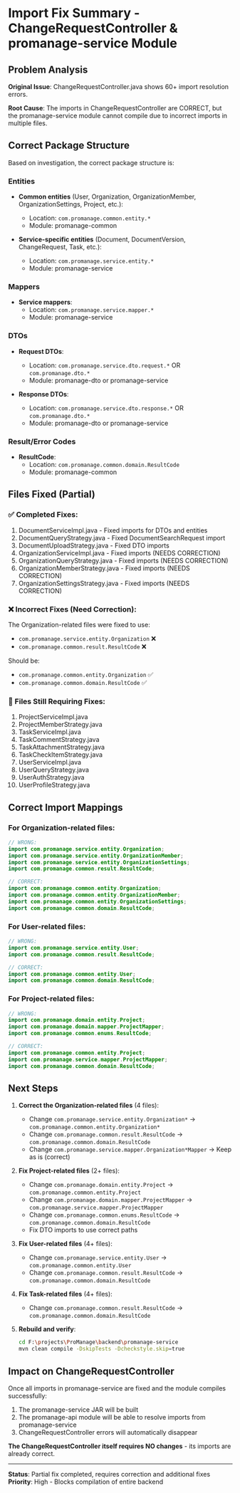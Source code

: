 # Import Fix Summary - ChangeRequestController & promanage-service Module

## Problem Analysis

**Original Issue**: ChangeRequestController.java shows 60+ import resolution errors.

**Root Cause**: The imports in ChangeRequestController are CORRECT, but the promanage-service module cannot compile due to incorrect imports in multiple files.

## Correct Package Structure

Based on investigation, the correct package structure is:

### Entities
- **Common entities** (User, Organization, OrganizationMember, OrganizationSettings, Project, etc.):
  - Location: `com.promanage.common.entity.*`
  - Module: promanage-common

- **Service-specific entities** (Document, DocumentVersion, ChangeRequest, Task, etc.):
  - Location: `com.promanage.service.entity.*`
  - Module: promanage-service

### Mappers
- **Service mappers**:
  - Location: `com.promanage.service.mapper.*`
  - Module: promanage-service

### DTOs
- **Request DTOs**:
  - Location: `com.promanage.service.dto.request.*` OR `com.promanage.dto.*`
  - Module: promanage-dto or promanage-service

- **Response DTOs**:
  - Location: `com.promanage.service.dto.response.*` OR `com.promanage.dto.*`
  - Module: promanage-dto or promanage-service

### Result/Error Codes
- **ResultCode**:
  - Location: `com.promanage.common.domain.ResultCode`
  - Module: promanage-common

## Files Fixed (Partial)

### ✅ Completed Fixes:
1. DocumentServiceImpl.java - Fixed imports for DTOs and entities
2. DocumentQueryStrategy.java - Fixed DocumentSearchRequest import
3. DocumentUploadStrategy.java - Fixed DTO imports
4. OrganizationServiceImpl.java - Fixed imports (NEEDS CORRECTION)
5. OrganizationQueryStrategy.java - Fixed imports (NEEDS CORRECTION)
6. OrganizationMemberStrategy.java - Fixed imports (NEEDS CORRECTION)
7. OrganizationSettingsStrategy.java - Fixed imports (NEEDS CORRECTION)

### ❌ Incorrect Fixes (Need Correction):
The Organization-related files were fixed to use:
- `com.promanage.service.entity.Organization` ❌
- `com.promanage.common.result.ResultCode` ❌

Should be:
- `com.promanage.common.entity.Organization` ✅
- `com.promanage.common.domain.ResultCode` ✅

### 🔄 Files Still Requiring Fixes:
1. ProjectServiceImpl.java
2. ProjectMemberStrategy.java
3. TaskServiceImpl.java
4. TaskCommentStrategy.java
5. TaskAttachmentStrategy.java
6. TaskCheckItemStrategy.java
7. UserServiceImpl.java
8. UserQueryStrategy.java
9. UserAuthStrategy.java
10. UserProfileStrategy.java

## Correct Import Mappings

### For Organization-related files:
```java
// WRONG:
import com.promanage.service.entity.Organization;
import com.promanage.service.entity.OrganizationMember;
import com.promanage.service.entity.OrganizationSettings;
import com.promanage.common.result.ResultCode;

// CORRECT:
import com.promanage.common.entity.Organization;
import com.promanage.common.entity.OrganizationMember;
import com.promanage.common.entity.OrganizationSettings;
import com.promanage.common.domain.ResultCode;
```

### For User-related files:
```java
// WRONG:
import com.promanage.service.entity.User;
import com.promanage.common.result.ResultCode;

// CORRECT:
import com.promanage.common.entity.User;
import com.promanage.common.domain.ResultCode;
```

### For Project-related files:
```java
// WRONG:
import com.promanage.domain.entity.Project;
import com.promanage.domain.mapper.ProjectMapper;
import com.promanage.common.enums.ResultCode;

// CORRECT:
import com.promanage.common.entity.Project;
import com.promanage.service.mapper.ProjectMapper;
import com.promanage.common.domain.ResultCode;
```

## Next Steps

1. **Correct the Organization-related files** (4 files):
   - Change `com.promanage.service.entity.Organization*` → `com.promanage.common.entity.Organization*`
   - Change `com.promanage.common.result.ResultCode` → `com.promanage.common.domain.ResultCode`
   - Change `com.promanage.service.mapper.Organization*Mapper` → Keep as is (correct)

2. **Fix Project-related files** (2+ files):
   - Change `com.promanage.domain.entity.Project` → `com.promanage.common.entity.Project`
   - Change `com.promanage.domain.mapper.ProjectMapper` → `com.promanage.service.mapper.ProjectMapper`
   - Change `com.promanage.common.enums.ResultCode` → `com.promanage.common.domain.ResultCode`
   - Fix DTO imports to use correct paths

3. **Fix User-related files** (4+ files):
   - Change `com.promanage.service.entity.User` → `com.promanage.common.entity.User`
   - Change `com.promanage.common.result.ResultCode` → `com.promanage.common.domain.ResultCode`

4. **Fix Task-related files** (4+ files):
   - Change `com.promanage.common.result.ResultCode` → `com.promanage.common.domain.ResultCode`

5. **Rebuild and verify**:
   ```bash
   cd F:\projects\ProManage\backend\promanage-service
   mvn clean compile -DskipTests -Dcheckstyle.skip=true
   ```

## Impact on ChangeRequestController

Once all imports in promanage-service are fixed and the module compiles successfully:
1. The promanage-service JAR will be built
2. The promanage-api module will be able to resolve imports from promanage-service
3. ChangeRequestController errors will automatically disappear

**The ChangeRequestController itself requires NO changes** - its imports are already correct.

---
**Status**: Partial fix completed, requires correction and additional fixes
**Priority**: High - Blocks compilation of entire backend
